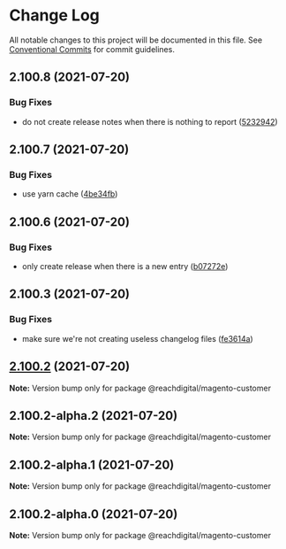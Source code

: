 # Change Log

All notable changes to this project will be documented in this file.
See [Conventional Commits](https://conventionalcommits.org) for commit guidelines.

## 2.100.8 (2021-07-20)


### Bug Fixes

* do not create release notes when there is nothing to report ([5232942](https://github.com/ho-nl/m2-pwa/commit/523294290408f822f40f1f3fec19bbcf825f6526))





## 2.100.7 (2021-07-20)


### Bug Fixes

* use yarn cache ([4be34fb](https://github.com/ho-nl/m2-pwa/commit/4be34fbb56cf528ba346de0cbe2c32d102b9960b))





## 2.100.6 (2021-07-20)


### Bug Fixes

* only create release when there is a new entry ([b07272e](https://github.com/ho-nl/m2-pwa/commit/b07272e4e74ee0bec3677e35ce3ee7e02231971a))





## 2.100.3 (2021-07-20)


### Bug Fixes

* make sure we're not creating useless changelog files ([fe3614a](https://github.com/ho-nl/m2-pwa/commit/fe3614a8480c7f1c68d673da2bb84805112a6643))





## [2.100.2](https://github.com/ho-nl/m2-pwa/compare/@reachdigital/magento-customer@2.100.2-alpha.2...@reachdigital/magento-customer@2.100.2) (2021-07-20)

**Note:** Version bump only for package @reachdigital/magento-customer





## 2.100.2-alpha.2 (2021-07-20)

**Note:** Version bump only for package @reachdigital/magento-customer





## 2.100.2-alpha.1 (2021-07-20)

**Note:** Version bump only for package @reachdigital/magento-customer





## 2.100.2-alpha.0 (2021-07-20)

**Note:** Version bump only for package @reachdigital/magento-customer

